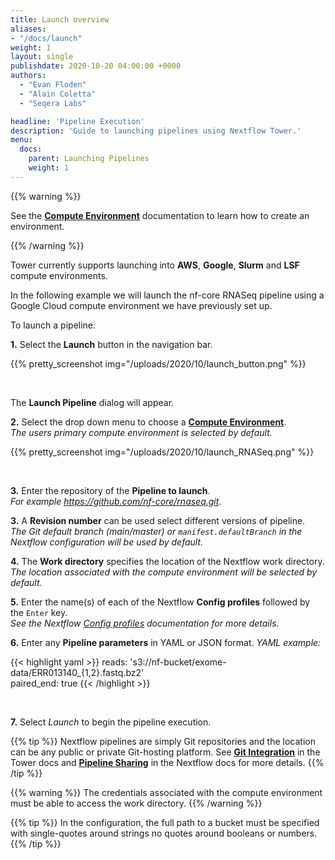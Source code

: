 ```yaml
---
title: Launch overview
aliases:
- "/docs/launch"
weight: 1
layout: single
publishdate: 2020-10-20 04:00:00 +0000
authors:
  - "Evan Floden"
  - "Alain Coletta"
  - "Seqera Labs"

headline: 'Pipeline Execution'
description: 'Guide to launching pipelines using Nextflow Tower.'
menu:
  docs:
    parent: Launching Pipelines
    weight: 1
---
```


{{% warning %}}

See the [**Compute Environment**](/docs/compute-environments) documentation to learn how to create an environment.

{{% /warning %}}

Tower currently supports launching into **AWS**, **Google**, **Slurm** and **LSF** compute environments.

In the following example we will launch the nf-core RNASeq pipeline using a Google Cloud compute environment we have previously set up.

To launch a pipeline:

**1.** Select the **Launch** button in the navigation bar.

{{% pretty_screenshot img="/uploads/2020/10/launch_button.png" %}}

<br>

The **Launch Pipeline** dialog will appear.

**2.** Select the drop down menu to choose a [**Compute Environment**](/docs/compute-environments).  
*The users primary compute environment is selected by default.*

{{% pretty_screenshot img="/uploads/2020/10/launch_RNASeq.png" %}}

<br>

**3.** Enter the repository of the **Pipeline to launch**.  
*For example https://github.com/nf-core/rnaseq.git*.

**3.** A **Revision number** can be used select different versions of pipeline.  
*The Git default branch (main/master) or `manifest.defaultBranch` in the Nextflow configuration will be used by default.*

**4.** The **Work directory** specifies the location of the Nextflow work directory.  
*The location associated with the compute environment will be selected by default.*

**5.** Enter the name(s) of each of the Nextflow **Config profiles** followed by the `Enter` key.  
*See the Nextflow [Config profiles](https://www.nextflow.io/docs/latest/config.html?highlight=profiles#config-profiles) documentation for more details.*

**6.** Enter any **Pipeline parameters** in YAML or JSON format.
*YAML example:*

{{< highlight yaml >}}
    reads: 's3://nf-bucket/exome-data/ERR013140_{1,2}.fastq.bz2'  
    paired_end: true
{{< /highlight >}}

<br>

**7.** Select *Launch* to begin the pipeline execution.

{{% tip %}}
Nextflow pipelines are simply Git repositories and the location can be any public or private Git-hosting platform. See [**Git Integration**](/docs/git/git-overview) in the Tower docs and [**Pipeline Sharing**](https://www.nextflow.io/docs/latest/sharing.html) in the Nextflow docs for more details.
{{% /tip %}}

{{% warning %}}
The credentials associated with the compute environment must be able to access the work directory.
{{% /warning %}}

{{% tip %}}
In the configuration, the full path to a bucket must be specified with single-quotes around strings no quotes around booleans or numbers.
{{% /tip %}}
